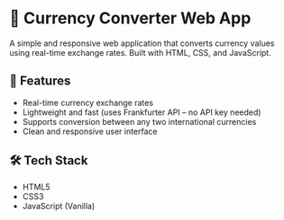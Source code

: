 # 💱 Currency Converter Web App

A simple and responsive web application that converts currency values using real-time exchange rates. Built with HTML, CSS, and JavaScript.

## 🚀 Features

- Real-time currency exchange rates
- Lightweight and fast (uses Frankfurter API – no API key needed)
- Supports conversion between any two international currencies
- Clean and responsive user interface

## 🛠️ Tech Stack

- HTML5
- CSS3
- JavaScript (Vanilla)
